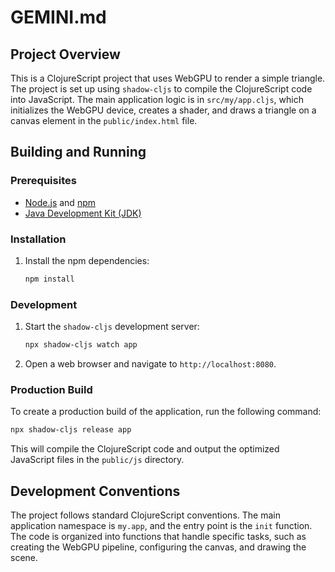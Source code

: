 # GEMINI.md

## Project Overview

This is a ClojureScript project that uses WebGPU to render a simple triangle. The project is set up using `shadow-cljs` to compile the ClojureScript code into JavaScript. The main application logic is in `src/my/app.cljs`, which initializes the WebGPU device, creates a shader, and draws a triangle on a canvas element in the `public/index.html` file.

## Building and Running

### Prerequisites

*   [Node.js](https://nodejs.org/) and [npm](https://www.npmjs.com/)
*   [Java Development Kit (JDK)](https://www.oracle.com/java/technologies/downloads/)

### Installation

1.  Install the npm dependencies:
    ```bash
    npm install
    ```

### Development

1.  Start the `shadow-cljs` development server:
    ```bash
    npx shadow-cljs watch app
    ```
2.  Open a web browser and navigate to `http://localhost:8080`.

### Production Build

To create a production build of the application, run the following command:

```bash
npx shadow-cljs release app
```

This will compile the ClojureScript code and output the optimized JavaScript files in the `public/js` directory.

## Development Conventions

The project follows standard ClojureScript conventions. The main application namespace is `my.app`, and the entry point is the `init` function. The code is organized into functions that handle specific tasks, such as creating the WebGPU pipeline, configuring the canvas, and drawing the scene.
